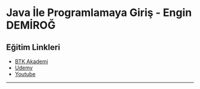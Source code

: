 # Java İle Programlamaya Giriş - Engin DEMİROĞ

## Eğitim Linkleri

- [BTK Akademi](https://www.btkakademi.gov.tr/portal/course/java-ile-programlamaya-giris-9617)
- [Udemy](https://www.udemy.com/course/programcilik-kursu/)
- [Youtube](https://www.youtube.com/playlist?list=PLqG356ExoxZUGwbqoJEKSMnaxVJe4Uvf8)

---

